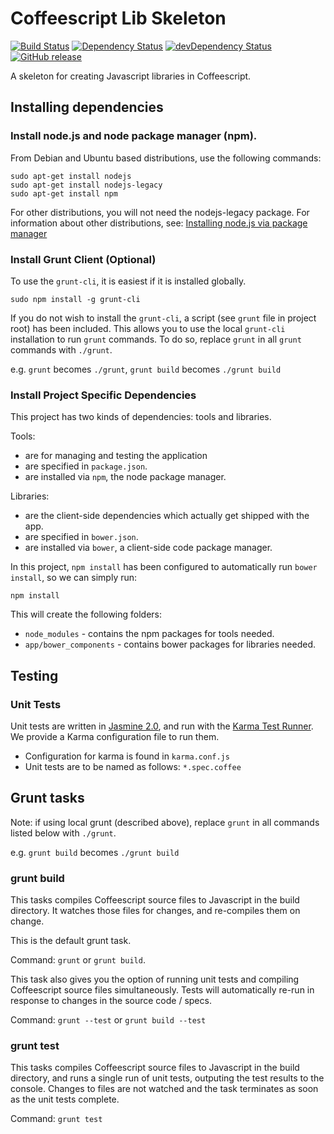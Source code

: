 # Coffeescript Lib Skeleton

[![Build Status](https://travis-ci.org/sarahquigley/coffeescript-lib-skeleton.svg)](https://travis-ci.org/sarahquigley/coffeescript-lib-skeleton)
[![Dependency Status](https://gemnasium.com/sarahquigley/coffeescript-lib-skeleton.svg)](https://gemnasium.com/sarahquigley/coffeescript-lib-skeleton)
[![devDependency Status](https://david-dm.org/sarahquigley/coffeescript-lib-skeleton/dev-status.svg)](https://david-dm.org/sarahquigley/coffeescript-lib-skeleton#info=devDependencies)
[![GitHub release](https://img.shields.io/github/release/sarahquigley/coffeescript-lib-skeleton.svg)](https://github.com/sarahquigley/coffeescript-lib-skeleton/releases)

A skeleton for creating Javascript libraries in Coffeescript.


## Installing dependencies


### Install node.js and node package manager (npm).

From Debian and Ubuntu based distributions, use the following commands:

```
sudo apt-get install nodejs
sudo apt-get install nodejs-legacy
sudo apt-get install npm
```

For other distributions, you will not need the nodejs-legacy package. For information about other distributions, see:
[Installing node.js via package manager](https://github.com/joyent/node/wiki/Installing-Node.js-via-package-manager)


### Install Grunt Client (Optional)

To use the `grunt-cli`, it is easiest if it is installed globally.

```
sudo npm install -g grunt-cli
```

If you do not wish to install the `grunt-cli`, a script (see `grunt` file in project root) has been included. This allows you to use the local `grunt-cli` installation to run `grunt` commands. To do so, replace `grunt` in all `grunt` commands with `./grunt`.

e.g. `grunt` becomes `./grunt`, `grunt build` becomes `./grunt build`


### Install Project Specific Dependencies

This project has two kinds of dependencies: tools and libraries.

Tools:

*  are for managing and testing the application
*  are specified in `package.json`.
*  are installed via `npm`, the node package manager.

Libraries:

*  are the client-side dependencies which actually get shipped with the app.
*  are specified in `bower.json`.
*  are installed via `bower`, a client-side code package manager.

In this project, `npm install` has been configured to automatically run `bower install`, so we can simply run:

```
npm install
```

This will create the following folders:

* `node_modules` - contains the npm packages for tools needed.
* `app/bower_components` - contains bower packages for libraries needed.



## Testing


### Unit Tests

Unit tests are written in [Jasmine 2.0](http://jasmine.github.io/), and run with the [Karma Test Runner](http://karma-runner.github.io/0.12/index.html). We provide a Karma configuration file to run them.

* Configuration for karma is found in `karma.conf.js`
* Unit tests are to be named as follows: `*.spec.coffee`



## Grunt tasks

Note: if using local grunt (described above), replace `grunt` in all commands listed below with `./grunt`.

e.g. `grunt build` becomes `./grunt build`


### grunt build 

This tasks compiles Coffeescript source files to Javascript in the build directory. It watches those files for changes, and re-compiles them on change.

This is the default grunt task.

Command: `grunt` or `grunt build`.

This task also gives you the option of running unit tests and compiling Coffeescript source files simultaneously. Tests will automatically re-run in response to changes in the source code / specs.

Command: `grunt --test` or `grunt build --test`


### grunt test

This tasks compiles Coffeescript source files to Javascript in the build directory, and runs a single run of unit tests, outputing the test results to the console. Changes to files are not watched and the task terminates as soon as the unit tests complete.

Command: `grunt test`
